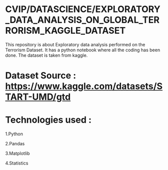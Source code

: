 # CVIP/DATASCIENCE/EXPLORATORY_DATA_ANALYSIS_ON_GLOBAL_TERRORISM_KAGGLE_DATASET
This repository is about Exploratory data analysis performed on the Terrorism Dataset.  It has a python notebook where all the coding has been done.
The dataset is taken from kaggle.
# Dataset Source : https://www.kaggle.com/datasets/START-UMD/gtd
# Technologies used :
1.Python

2.Pandas

3.Matplotlib

4.Statistics
